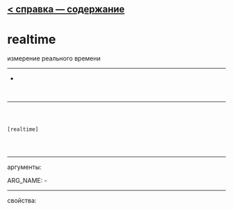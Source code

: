 [< справка — содержание](ceammc_lib.html)
---

# realtime


измерение реального времени

---

-
<br>


---


```



[realtime]


            
```

---
аргументы:

ARG_NAME: -<br>

---
свойства:


